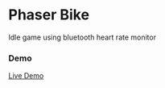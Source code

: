 # Phaser Bike

Idle game using bluetooth heart rate monitor

### Demo

[Live Demo](https://kellbot.github.io/PhaserBike)
